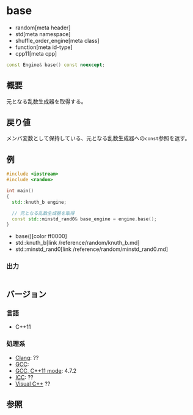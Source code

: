 # base
* random[meta header]
* std[meta namespace]
* shuffle_order_engine[meta class]
* function[meta id-type]
* cpp11[meta cpp]

```cpp
const Engine& base() const noexcept;
```

## 概要
元となる乱数生成器を取得する。


## 戻り値
メンバ変数として保持している、元となる乱数生成器への`const`参照を返す。


## 例
```cpp
#include <iostream>
#include <random>

int main()
{
  std::knuth_b engine;

  // 元となる乱数生成器を取得
  const std::minstd_rand0& base_engine = engine.base();
}
```
* base()[color ff0000]
* std::knuth_b[link /reference/random/knuth_b.md]
* std::minstd_rand0[link /reference/random/minstd_rand0.md]

### 出力
```
```

## バージョン
### 言語
- C++11

### 処理系
- [Clang](/implementation.md#clang): ??
- [GCC](/implementation.md#gcc): 
- [GCC, C++11 mode](/implementation.md#gcc): 4.7.2
- [ICC](/implementation.md#icc): ??
- [Visual C++](/implementation.md#visual_cpp) ??


## 参照



